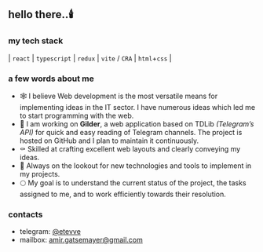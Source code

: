 ## hello there..🕯️

### my tech stack

| `react` | `typescript` | `redux` | `vite` / `CRA` | `html`+`css` |

### a few words about me
- 🕸️ I believe Web development is the most versatile means for implementing ideas in the IT sector. I have numerous ideas which led me to start programming with the web.
- 🦇 I am working on **Gilder**, a web application based on TDLib *(Telegram’s API)* for quick and easy reading of Telegram channels. The project is hosted on GitHub and I plan to maintain it continuously.
- ⚰️ Skilled at crafting excellent web layouts and clearly conveying my ideas.
- 🎃 Always on the lookout for new technologies and tools to implement in my projects.
- 🌕 My goal is to understand the current status of the project, the tasks assigned to me, and to work efficiently towards their resolution.

### contacts
- telegram: [@etevve](t.me/etevve)
- mailbox: [amir.gatsemayer@gmail.com](mailto:amir.gatsemayer@gmail.com)
